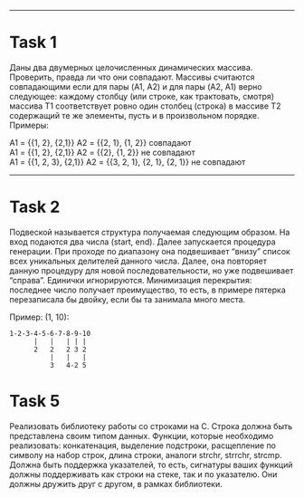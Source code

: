 ---
# Task 1
Даны два двумерных целочисленных динамических массива. Проверить, правда ли что они совпадают. Массивы считаются совпадающими если для пары (A1, A2) и для пары (A2, A1)  верно следующее: каждому столбцу (или строке, как трактовать, смотря) массива T1 соответствует ровно один столбец (строка) в массиве T2 содержащий те же элементы, пусть и в произвольном порядке. Примеры:  

A1 = {{1, 2}, {2,1}} A2 = {{2, 1}, {1, 2}} совпадают  
A1 = {{1, 2}, {2,1}} A2 = {{2}, {1, 2}} не совпадают  
A1 = {{1, 2, 3}, {2,1}} A2 = {{3, 2, 1}, {2, 1}, {2, 1}} не совпадают  


  ---

# Task 2  
Подвеской называется структура получаемая следующим образом. На вход подаются два числа (start, end). Далее запускается процедура генерации. При проходе по диапазону она подвешивает “внизу” список всех уникальных делителей данного числа. Далее, она повторяет данную процедуру для новой последовательности, но уже подвешивает “справа”. Единички игнорируются.
  Минимизация перекрытия: последнее число получает преимущество, то есть, в примере пятерка перезаписала бы двойку, если бы та занимала много места.


Пример: (1, 10):
```
1-2-3-4-5-6-7-8-9-10
      |   |   | | |
      2   2   2 3 2
          |   |   |
          3   4-2 5
```

# Task 5
Реализовать библиотеку работы со строками на C. Строка должна быть представлена своим типом данных. Функции, которые необходимо реализовать: конкатенация, выделение подстроки, расщепление по символу на набор строк, длина строки, аналоги strchr, strrchr, strcmp. Должна быть поддержка указателей, то есть, сигнатуры ваших функций должны поддерживать как строки на стеке, так и по указателю. Они должны дружить друг с другом, в рамках библиотеки.
